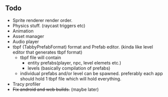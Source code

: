 Todo
---- 
 - Sprite renderer render order.
 - Physics stuff. (raycast triggers etc)
 - Animation
 - Asset manager
 - Audio player
 - tbpf (TabbyPrefabFormat) format and Prefab editor. (kinda like level editor that generates tbpf format) 
   - tbpf file will contain
     - entity prefabs(player, npc, level elemets etc.)
     - levels (basically compilation of prefabs)
   - individual prefabs and/or level can be spawned. preferably each app should hold 1 tbpf file which will hold everything.
 - Tracy profiler
 - <s>Fix android and web builds.</s> (maybe later)
